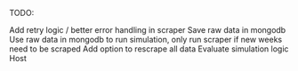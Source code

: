 TODO:

Add retry logic / better error handling in scraper
Save raw data in mongodb
Use raw data in mongodb to run simulation, only run scraper if new weeks need to be scraped
Add option to rescrape all data
Evaluate simulation logic
Host